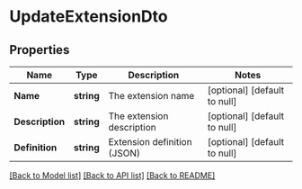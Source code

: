 # UpdateExtensionDto

## Properties
Name | Type | Description | Notes
------------ | ------------- | ------------- | -------------
**Name** | **string** | The extension name | [optional] [default to null]
**Description** | **string** | The extension description | [optional] [default to null]
**Definition** | **string** | Extension definition (JSON) | [optional] [default to null]

[[Back to Model list]](../README.md#documentation-for-models) [[Back to API list]](../README.md#documentation-for-api-endpoints) [[Back to README]](../README.md)

